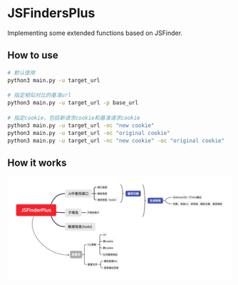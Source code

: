# JSFindersPlus
Implementing some extended functions based on JSFinder.

## How to use

```bash
# 默认使用
python3 main.py -u target_url

# 指定相似对比的基准url
python3 main.py -u target_url -p base_url

# 指定cookie，包括新请求cookie和基准请求cookie
python3 main.py -u target_url -nc "new cookie"
python3 main.py -u target_url -oc "original cookie"
python3 main.py -u target_url -nc "new cookie" -oc "original cookie"
```

## How it works

![](./imgs/JSFinderPlus.png)
